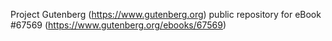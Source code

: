 Project Gutenberg (https://www.gutenberg.org) public repository for
eBook #67569 (https://www.gutenberg.org/ebooks/67569)
